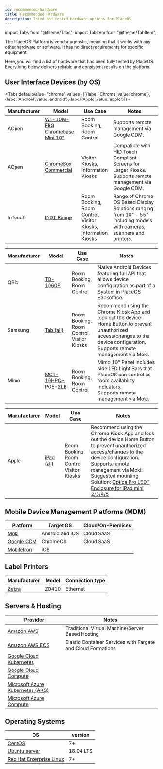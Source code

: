 ```yaml
---
id: recommended-hardware
title: Recommended Hardware
description: Tried and tested hardware options for PlaceOS
---
```

 
import Tabs from "@theme/Tabs"; 
import TabItem from "@theme/TabItem"; 

<!-- # Recommended Hardware -->
<!-- Worth renaming as it extends beyond hardware to OS & platforms -->

The PlaceOS Platform is vendor agnostic, meaning that it works with any other hardware or software.
It has no direct requirements for specific equipment. 

Here, you will find a list of hardware that has been fully tested by PlaceOS.
Everything below delivers reliable and consistent results on the platform.

## User Interface Devices (by OS)

<Tabs defaultValue="chrome" values={[{label:'Chrome',value:'chrome'},{label:'Android',value:'android'},{label:'Apple',value:'apple'}]}>
  <TabItem value="chrome"> 

|Manufacturer |Model | Use Case | Notes
|---| ---|---|---|
AOpen|[WT-10M-FRG Chromebase Mini 10"](http://www.goodson.com.au/product/aopen-10-google-chromebase-mini-touch-system-wt10chrome-5587) | Room Booking, <br/>Room Control |Supports remote management via Google CDM.|
AOpen|[ChromeBox Commercial](https://aopensolutions.com/product/chromebox-commercial/)|Visitor Kiosks, <br/>Information Kiosks|	Compatible with HID Touch Compliant Screens for Larger Kiosks. <br/> Supports remote management via Google CDM.
InTouch|[INDT Range](https://intouchscreens.com.au/touch-screens/)|Room Booking, <br/>Room Control, <br/> Visitor Kiosks, <br/>Information Kiosks|Range of Chrome OS Based Display Solutions ranging from 10" - 55" including models with cameras, scanners and printers.

  </TabItem>
  <TabItem value="android">

|Manufacturer |Model | Use Case | Notes
|---| ---|---|---|
QBic|[TD-1060P](https://www.qbictechnology.com/td-1060slim)|Room Booking, <br/>Room Control|Native Android Devices featuring full API that allows device configuration as part of a System in PlaceOS Backoffice. 
Samsung|[Tab (all)](https://www.samsung.com/au/tablets/)|Room Booking, <br/>Room Control,<br/>Visitor Kiosks| Recommend using the Chrome Kiosk App and lock out the device Home Button to prevent unauthorized access/changes to the device configuration.<br/>Supports remote management via Moki.
Mimo|[MCT-10HPQ-POE-2LB](https://www.mimomonitors.com/collections/10-1-tablets/products/mimo-adapt-iqv-10-1-digital-signage-tablet-with-leds-rk3288-processor-with-light-bars-mct-10hpq-poe-2lb)|Room Booking, <br/>Room Control|Mimo 10" Panel includes side LED Light Bars that PlaceOS can control as room availability indicators.<br/>Supports remote management via Moki.

  </TabItem>
  <TabItem value="apple">

|Manufacturer |Model | Use Case | Notes
|---| ---|---|---|
Apple|[iPad (all)](https://www.apple.com/au/ipad/)|Room Booking, <br/>Room Control<br/>Visitor Kiosks|Recommend using the Chrome Kiosk App and lock out the device Home Button to prevent unauthorized access/changes to the device configuration. <br/> Supports remote management via Moki.<br/> Suggested mounting Solution: [Optica Pro LED™ Enclosure for iPad mini 2/3/4/5](https://www.armoractive.com/products/optica-pro-LED-iPad-mini3.aspx)

  </TabItem>
</Tabs>

<!-- ### Chrome -->
<!-- ### Android -->
<!-- ### Apple  -->
<!-- original doc had inline images in table, try adding these in when asset directories are more managed -->

<!-- no point messing with column width or vertical spacing until we see how docusaur handles it, but possibly html wrapping can address this. Don"t want to get too caught up in that though -->

[//]: # (may need to use this type of comment in stead depending on handling)

## Mobile Device Management Platforms (MDM) 

|Platform|Target OS|Cloud/On-Premises|
|---|---|---|
[Moki](	https://moki.com/)|Android and iOS|Cloud SaaS
[Google CDM](https://cloud.google.com/chrome-enterprise/os/)|ChromeOS|Cloud SaaS
[MobileIron](https://www.mobileiron.com/en/unified-endpoint-management/solutions/mobile-device-management)|iOS|

## Label Printers 
<!-- consider having this as a general peripherals table? -->
|Manufacturer|Model|Connection type|
|---|---|---|
[Zebra](https://www.zebra.com/ap/en/products/printers/desktop/compact-desktop-printers.html)|ZD410|Ethernet

<!-- these last two possibly don"t have to be tables, consider lists or something snazzier but not jarring compared to the tables above -->

## Servers & Hosting

|Provider|Notes|
|---|---|
[Amazon AWS](	https://aws.amazon.com/ec2/	)|Traditional Virtual Machine/Server Based Hosting
[Amazon AWS ECS]( 	https://aws.amazon.com/ecs/)	|Elastic Container Services with Fargate and Cloud Formations
[Google Cloud Kubernetes](	https://cloud.google.com/kubernetes-engine	)|
[Google Cloud Compute](	https://cloud.google.com/compute	)|
[Microsoft Azure Kubernetes (AKS)](	https://azure.microsoft.com/en-au/services/kubernetes-service/	)|
[Microsoft Azure Compute](	https://azure.microsoft.com/en-au/product-categories/compute/	)|

## Operating Systems
|OS | version|
|---|---|
[CentOS](https://www.centos.org/)|7+
[Ubuntu server](https://ubuntu.com/server)|18.04 LTS
[Red Hat Enterprise Linux ](https://www.redhat.com/en/technologies/linux-platforms/enterprise-linux)|7+




